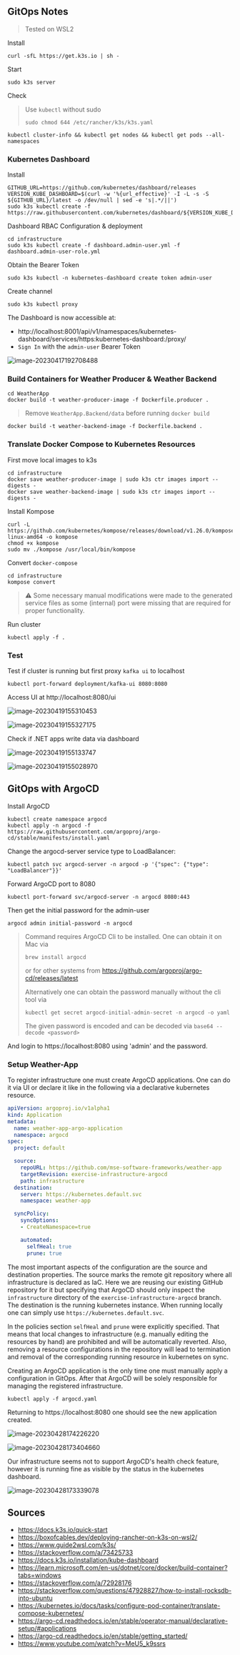 ## GitOps Notes

>  Tested on WSL2

Install 

```
curl -sfL https://get.k3s.io | sh -
```

Start

```
sudo k3s server 
```

Check

>  Use `kubectl` without sudo
>
> ```
> sudo chmod 644 /etc/rancher/k3s/k3s.yaml
> ```

```
kubectl cluster-info && kubectl get nodes && kubectl get pods --all-namespaces
```

### Kubernetes Dashboard

Install

```
GITHUB_URL=https://github.com/kubernetes/dashboard/releases
VERSION_KUBE_DASHBOARD=$(curl -w '%{url_effective}' -I -L -s -S ${GITHUB_URL}/latest -o /dev/null | sed -e 's|.*/||')
sudo k3s kubectl create -f https://raw.githubusercontent.com/kubernetes/dashboard/${VERSION_KUBE_DASHBOARD}/aio/deploy/recommended.yaml
```

Dashboard RBAC Configuration & deployment

```
cd infrastructure
sudo k3s kubectl create -f dashboard.admin-user.yml -f dashboard.admin-user-role.yml
```

Obtain the Bearer Token

```
sudo k3s kubectl -n kubernetes-dashboard create token admin-user
```

Create channel

```
sudo k3s kubectl proxy
```

The Dashboard is now accessible at:

- http://localhost:8001/api/v1/namespaces/kubernetes-dashboard/services/https:kubernetes-dashboard:/proxy/
- `Sign In` with the `admin-user` Bearer Token

![image-20230417192708488](.img/image-20230417192708488.png)

### Build Containers for Weather Producer & Weather Backend

```
cd WeatherApp
docker build -t weather-producer-image -f Dockerfile.producer .
```

> Remove `WeatherApp.Backend/data` before running `docker build`

```
docker build -t weather-backend-image -f Dockerfile.backend .
```



### Translate Docker Compose to Kubernetes Resources

First move local images to k3s

```
cd infrastructure
docker save weather-producer-image | sudo k3s ctr images import --digests -
docker save weather-backend-image | sudo k3s ctr images import --digests -
```

Install Kompose

```
curl -L https://github.com/kubernetes/kompose/releases/download/v1.26.0/kompose-linux-amd64 -o kompose
chmod +x kompose
sudo mv ./kompose /usr/local/bin/kompose
```

Convert `docker-compose`

```
cd infrastructure
kompose convert
```

> ⚠️ Some necessary manual modifications were made to the generated service files as some (internal) port were missing that are required for proper functionality.

Run cluster

```
kubectl apply -f .
```



### Test

Test if cluster is running but first proxy `kafka ui` to localhost

```
kubectl port-forward deployment/kafka-ui 8080:8080
```

Access UI at http://localhost:8080/ui

![image-20230419155310453](.img/image-20230419155310453.png)

![image-20230419155327175](.img/image-20230419155327175.png)



Check if .NET apps write data via dashboard

![image-20230419155133747](.img/image-20230419155133747.png)

![image-20230419155028970](.img/image-20230419155028970.png)



## GitOps with ArgoCD

Install ArgoCD

```
kubectl create namespace argocd
kubectl apply -n argocd -f https://raw.githubusercontent.com/argoproj/argo-cd/stable/manifests/install.yaml
```

Change the argocd-server service type to LoadBalancer:

```
kubectl patch svc argocd-server -n argocd -p '{"spec": {"type": "LoadBalancer"}}'
```

Forward ArgoCD port to 8080

```
kubectl port-forward svc/argocd-server -n argocd 8080:443
```

Then get the initial password for the admin-user

```
argocd admin initial-password -n argocd
```

> Command requires ArgoCD Cli to be installed. One can obtain it on Mac via
>
> ```
> brew install argocd
> ```
>
> or for other systems from https://github.com/argoproj/argo-cd/releases/latest
>
> Alternatively one can obtain the password manually without the cli tool via
>
> ```
> kubectl get secret argocd-initial-admin-secret -n argocd -o yaml
> ```
>
> The given password is encoded and can be decoded via `base64 --decode <password>`

And login to https://localhost:8080 using 'admin' and the password.



### Setup Weather-App

To register infrastructure one must create ArgoCD applications. One can do it via UI or declare it like in the following via a declarative kubernetes resource.

```yaml
apiVersion: argoproj.io/v1alpha1
kind: Application
metadata:
  name: weather-app-argo-application
  namespace: argocd
spec:
  project: default

  source:
    repoURL: https://github.com/mse-software-frameworks/weather-app
    targetRevision: exercise-infrastructure-argocd
    path: infrastructure
  destination: 
    server: https://kubernetes.default.svc
    namespace: weather-app

  syncPolicy:
    syncOptions:
    - CreateNamespace=true

    automated:
      selfHeal: true
      prune: true
```

The most important aspects of the configuration are the source and destination properties. The source marks the remote git repository where all infrastructure is declared as IaC. Here we are reusing our existing GitHub repository for it but specifying that ArgoCD should only inspect the `infrastructure` directory of the `exercise-infrastructure-argocd` branch. The destination is the running kubernetes instance. When running locally one can simply use `https://kubernetes.default.svc`.

In the policies section `selfHeal` and `prune` were explicitly specified. That means that local changes to infrastructure (e.g. manually editing the resources by hand) are prohibited and will be automatically reverted. Also, removing a resource configurations in the repository will lead to termination and removal of the corresponding running resource in kubernetes on sync.

Creating an ArgoCD application is the only time one must manually apply a configuration in GitOps. After that ArgoCD will be solely responsible for managing the registered infrastructure.

```
kubectl apply -f argocd.yaml
```

Returning to https://localhost:8080 one should see the new application created.

![image-20230428174226220](.img/image-20230428174226220.png)

![image-20230428173404660](.img/image-20230428173404660.png)

Our infrastructure seems not to support ArgoCD's health check feature, however it is running fine as visible by the status in the kubernetes dashboard.

![image-20230428173339078](.img/image-20230428173339078.png)





## Sources

* https://docs.k3s.io/quick-start
* https://boxofcables.dev/deploying-rancher-on-k3s-on-wsl2/
* https://www.guide2wsl.com/k3s/
* https://stackoverflow.com/a/73425733
* https://docs.k3s.io/installation/kube-dashboard
* https://learn.microsoft.com/en-us/dotnet/core/docker/build-container?tabs=windows
* https://stackoverflow.com/a/72928176
* https://stackoverflow.com/questions/47928827/how-to-install-rocksdb-into-ubuntu
* https://kubernetes.io/docs/tasks/configure-pod-container/translate-compose-kubernetes/
* https://argo-cd.readthedocs.io/en/stable/operator-manual/declarative-setup/#applications
* https://argo-cd.readthedocs.io/en/stable/getting_started/
* https://www.youtube.com/watch?v=MeU5_k9ssrs